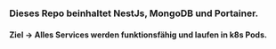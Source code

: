 ### Dieses Repo beinhaltet NestJs, MongoDB und Portainer. 
#### Ziel -> Alles Services werden funktionsfähig und laufen in k8s Pods. 

